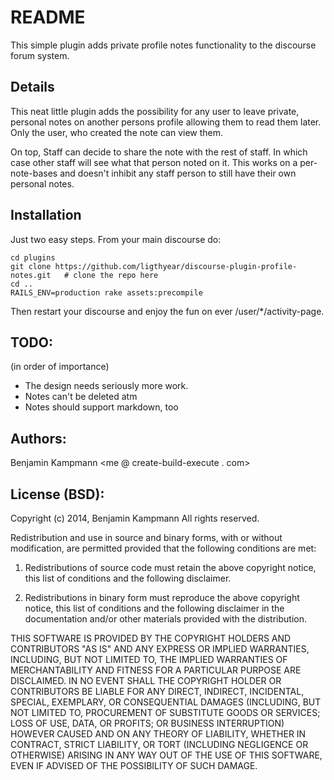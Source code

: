 # README

This simple plugin adds private profile notes functionality to the discourse forum system.

## Details

This neat little plugin adds the possibility for any user to leave private, personal notes on another persons profile allowing them to read them later. Only the user, who created the note can view them. 

On top, Staff can decide to share the note with the rest of staff. In which case other staff will see what that person noted on it. This works on a per-note-bases and doesn't inhibit any staff person to still have their own personal notes.

## Installation

Just two easy steps. From your main discourse do:

    cd plugins
    git clone https://github.com/ligthyear/discourse-plugin-profile-notes.git   # clone the repo here
    cd ..
    RAILS_ENV=production rake assets:precompile 

Then restart your discourse and enjoy the fun on ever /user/*/activity-page.

## TODO:

(in order of importance)

 * The design needs seriously more work.
 * Notes can't be deleted atm
 * Notes should support markdown, too

## Authors:
Benjamin Kampmann <me @ create-build-execute . com>

## License (BSD):
Copyright (c) 2014, Benjamin Kampmann
All rights reserved.

Redistribution and use in source and binary forms, with or without modification, are permitted provided that the following conditions are met:

1. Redistributions of source code must retain the above copyright notice, this list of conditions and the following disclaimer.

2. Redistributions in binary form must reproduce the above copyright notice, this list of conditions and the following disclaimer in the documentation and/or other materials provided with the distribution.

THIS SOFTWARE IS PROVIDED BY THE COPYRIGHT HOLDERS AND CONTRIBUTORS "AS IS" AND ANY EXPRESS OR IMPLIED WARRANTIES, INCLUDING, BUT NOT LIMITED TO, THE IMPLIED WARRANTIES OF MERCHANTABILITY AND FITNESS FOR A PARTICULAR PURPOSE ARE DISCLAIMED. IN NO EVENT SHALL THE COPYRIGHT HOLDER OR CONTRIBUTORS BE LIABLE FOR ANY DIRECT, INDIRECT, INCIDENTAL, SPECIAL, EXEMPLARY, OR CONSEQUENTIAL DAMAGES (INCLUDING, BUT NOT LIMITED TO, PROCUREMENT OF SUBSTITUTE GOODS OR SERVICES; LOSS OF USE, DATA, OR PROFITS; OR BUSINESS INTERRUPTION) HOWEVER CAUSED AND ON ANY THEORY OF LIABILITY, WHETHER IN CONTRACT, STRICT LIABILITY, OR TORT (INCLUDING NEGLIGENCE OR OTHERWISE) ARISING IN ANY WAY OUT OF THE USE OF THIS SOFTWARE, EVEN IF ADVISED OF THE POSSIBILITY OF SUCH DAMAGE.